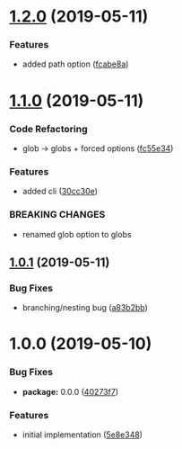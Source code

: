 # [1.2.0](https://github.com/AndrewLeedham/ascii-file-tree/compare/v1.1.0...v1.2.0) (2019-05-11)


### Features

* added path option ([fcabe8a](https://github.com/AndrewLeedham/ascii-file-tree/commit/fcabe8a))

# [1.1.0](https://github.com/AndrewLeedham/ascii-file-tree/compare/v1.0.1...v1.1.0) (2019-05-11)


### Code Refactoring

* glob -> globs + forced options ([fc55e34](https://github.com/AndrewLeedham/ascii-file-tree/commit/fc55e34))


### Features

* added cli ([30cc30e](https://github.com/AndrewLeedham/ascii-file-tree/commit/30cc30e))


### BREAKING CHANGES

* renamed glob option to globs

## [1.0.1](https://github.com/AndrewLeedham/ascii-file-tree/compare/v1.0.0...v1.0.1) (2019-05-11)


### Bug Fixes

* branching/nesting bug ([a83b2bb](https://github.com/AndrewLeedham/ascii-file-tree/commit/a83b2bb))

# 1.0.0 (2019-05-10)


### Bug Fixes

* **package:** 0.0.0 ([40273f7](https://github.com/AndrewLeedham/ascii-file-tree/commit/40273f7))


### Features

* initial implementation ([5e8e348](https://github.com/AndrewLeedham/ascii-file-tree/commit/5e8e348))
